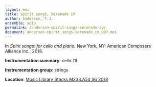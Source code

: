 ```yaml
---
layout: mei
title: Spirit songs, Serenade IV
author: Anderson, T.J.
ensemble: solo
permalink: /anderson-spirit-songs-serenade-iv/
document: anderson-spirit_songs-serenade_iv_007.mei
---
```


In *Spirit songs: for cello and piano.* New York, NY: American Composers Alliance Inc., 2018.

**Instrumentation summary**: cello (1)

**Instrumentation group**: strings

**Location**: <a href="https://tufts-primo.hosted.exlibrisgroup.com/permalink/f/14dinuo/01TUN_ALMA21275315470003851" target="_blank">Music Library Stacks M233.A54 S6 2018</a>
